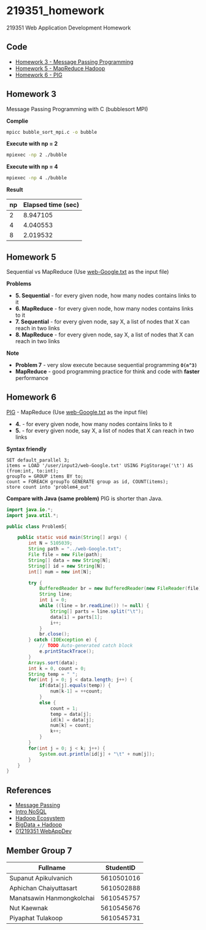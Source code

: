# 219351_homework
219351 Web Application Development Homework

Code
---
- [Homework 3 - Message Passing Programming](hw3)
- [Homework 5 - MapReduce Hadoop](hw5)
- [Homework 6 - PIG](hw6)

Homework 3
---------
Message Passing Programming with C (bubblesort MPI)

**Complie**
```bash
mpicc bubble_sort_mpi.c -o bubble
```
**Execute with np = 2**
```bash
mpiexec -np 2 ./bubble 
```
**Execute with np = 4**
```bash
mpiexec -np 4 ./bubble 
```

**Result**

np | Elapsed time (sec)
------------ | -------------
2 | 8.947105
4 | 4.040553
8 | 2.019532

Homework 5
---------
Sequential vs MapReduce (Use [web-Google.txt](https://snap.stanford.edu/data/web-Google.html) as the input file)

**Problems**

 - **5. Sequential** - for every given node, how many nodes contains links to it
 - **6. MapReduce** - for every given node, how many nodes contains links to it
 - **7. Sequential** - for every given node, say X, a list of nodes that X can reach in two links
 - **8. MapReduce** - for every given node, say X, a list of nodes that X can reach in two links

**Note**
 - **Problem 7** - very slow execute because sequential programming **`O(n^3)`**
 - **MapReduce** - good programming practice for think and code with **faster** performance

Homework 6
---------
[PIG](https://en.wikipedia.org/wiki/Pig_(programming_tool)) - MapReduce (Use [web-Google.txt](https://snap.stanford.edu/data/web-Google.html) as the input file)
 - **4.** - for every given node, how many nodes contains links to it
 - **5.** - for every given node, say X, a list of nodes that X can reach in two links

**Syntax friendly**
```PIG
SET default_parallel 3;
items = LOAD '/user/input2/web-Google.txt' USING PigStorage('\t') AS (from:int, to:int);
groupTo = GROUP items BY to;
count = FOREACH groupTo GENERATE group as id, COUNT(items);
store count into 'problem4_out'
```

**Compare with Java (same problem)** PIG is shorter than Java.
```Java
import java.io.*;
import java.util.*;

public class Problem5{

	public static void main(String[] args) {
		int N = 5105039;
		String path = "../web-Google.txt";
		File file = new File(path);
		String[] data = new String[N];
		String[] id = new String[N];
		int[] num = new int[N];

		try {
			BufferedReader br = new BufferedReader(new FileReader(file));
			String line;
			int i = 0;
			while ((line = br.readLine()) != null) {
				String[] parts = line.split("\t");
				data[i] = parts[1];
				i++;
			}
			br.close();
		} catch (IOException e) {
			// TODO Auto-generated catch block
			e.printStackTrace();
		}
		Arrays.sort(data);
		int k = 0, count = 0;
		String temp = " ";
		for(int j = 0; j < data.length; j++) {
			if(data[j].equals(temp)) {
				num[k-1] = ++count;
			}
			else {
				count = 1;
				temp = data[j];
				id[k] = data[j];
				num[k] = count;
				k++;
			}
		}
		for(int j = 0; j < k; j++) {
			System.out.println(id[j] + "\t" + num[j]);
		}
	}
}
```

References
----------
- [Message Passing](http://nartra.blogspot.com/2014/10/parallel-mpi-1-mpi.html)
- [Intro NoSQL](http://www.somkiat.cc/introduction-to-nosql-at-kmitl/)
- [Hadoop Ecosystem](https://thanachart.org/2014/10/18/hadoop-ecosystem-%E0%B8%AA%E0%B8%B3%E0%B8%AB%E0%B8%A3%E0%B8%B1%E0%B8%9A%E0%B8%81%E0%B8%B2%E0%B8%A3%E0%B8%9E%E0%B8%B1%E0%B8%92%E0%B8%99%E0%B8%B2-big-data/)
- [BigData + Hadoop](http://www.siamhtml.com/getting-started-with-big-data-and-hadoop-spark-on-cloud-dataproc/)
- [01219351 WebAppDev](https://www.cpe.ku.ac.th/~paruj/219351)



Member Group 7 
---
Fullname | StudentID
------------ | -------------
Supanut Apikulvanich | 5610501016
Aphichan Chaiyuttasart | 5610502888
Manatsawin Hanmongkolchai | 5610545757
Nut Kaewnak | 5610545676
Piyaphat Tulakoop | 5610545731

